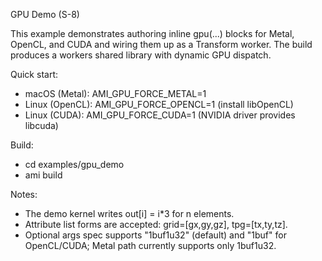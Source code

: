 GPU Demo (S-8)

This example demonstrates authoring inline gpu(...) blocks for Metal, OpenCL, and CUDA and wiring them up as a Transform worker. The build produces a workers shared library with dynamic GPU dispatch.

Quick start:
- macOS (Metal): AMI_GPU_FORCE_METAL=1
- Linux (OpenCL): AMI_GPU_FORCE_OPENCL=1 (install libOpenCL)
- Linux (CUDA): AMI_GPU_FORCE_CUDA=1 (NVIDIA driver provides libcuda)

Build:
- cd examples/gpu_demo
- ami build

Notes:
- The demo kernel writes out[i] = i*3 for n elements.
- Attribute list forms are accepted: grid=[gx,gy,gz], tpg=[tx,ty,tz].
- Optional args spec supports "1buf1u32" (default) and "1buf" for OpenCL/CUDA; Metal path currently supports only 1buf1u32.


